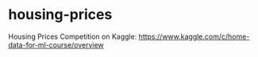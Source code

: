 # housing-prices
Housing Prices Competition on Kaggle: https://www.kaggle.com/c/home-data-for-ml-course/overview

